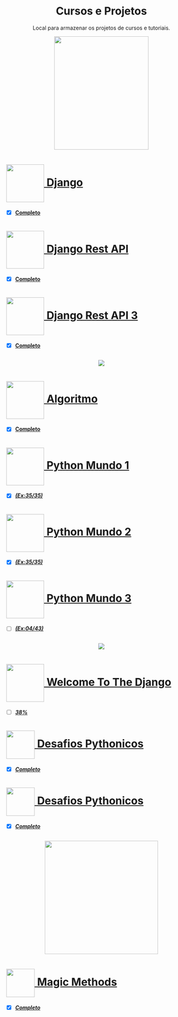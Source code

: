 <div align="center"> 
   <h1 align="center" > 
      Cursos e Projetos 
      </h1> 
</div>

<div align="center"> 
   <p align="center">      
   Local para armazenar os projetos de cursos e tutoriais. 
   </p> 
</div>

<div align="center">
   <a href="https://github.com/llRedXD/Cursos/tree/main/Alura">
   <img height="300" width="250" src="https://www.alura.com.br/assets/img/alura-logo-white.1647533642.svg"/>
</div>

<h1 alt="DJ"> 
   <a href="https://github.com/llRedXD/Cursos/tree/main/Alura/Django"> 
   <img  align="center" height="100" width="100" src="https://www.alura.com.br/assets/api/cursos/fundamentos-django-2.svg"/> 
   Django
</h1>

* [x] __Completo__

<h1 alt="DRA"> 
   <a href="https://github.com/llRedXD/Cursos/tree/main/Alura/DjangoRest"> 
   <img  align="center" height="100" width="100" src="https://www.alura.com.br/assets/api/cursos/api-django-3-rest-framework.svg"/> 
   Django Rest API 
</h1>

* [x] __Completo__

<h1 alt="DRA3"> 
   <a href="https://github.com/llRedXD/Cursos/tree/main/Alura/DjangoRest3"> 
   <img  align="center" height="100" width="100" src="https://www.alura.com.br/assets/api/cursos/api-django-3-validacoes-buscas-filtros-deploy.svg"/> 
   Django Rest API 3
</h1>

* [x] __Completo__


##

<div align="center">
   <a href="https://github.com/llRedXD/Cursos/tree/main/CursoEmVideo">
   <img src="https://www.cursoemvideo.com/wp-content/uploads/2019/08/cursoemvideo-logo.png" />
</div>

 
<h1 alt="Algoritimo"> 
   <a href="https://github.com/llRedXD/Cursos/tree/main/CursoEmVideo/Algoritimo"> 
   <img  align="center" height="100" width="100" src="https://www.cursoemvideo.com/wp-content/uploads/bb-plugin/cache/algoritmos-circle.jpg"/> 
   Algoritmo
</h1>

* [x] __Completo__


<h1 alt="Mundo1"> 
   <a href="https://github.com/llRedXD/Cursos/tree/main/CursoEmVideo/Python/Mundo1"> 
   <img  align="center" height="100" width="100" src="https://www.cursoemvideo.com/wp-content/uploads/2019/09/Python3%E2%80%93Mundo1.png"/>
   Python Mundo 1
</h1>


* [x] __*(Ex:35/35)*__


<h1 alt="Mundo2"> 
   <a href="https://github.com/llRedXD/Cursos/tree/main/CursoEmVideo/Python/Mundo2"> 
   <img  align="center" height="100" width="100" src="https://www.cursoemvideo.com/wp-content/uploads/2019/09/Python3%E2%80%93Mundo2.png"/>
   Python Mundo 2
</h1>


* [x] __*(Ex:35/35)*__


<h1 alt="Mundo3"> 
   <a href="https://github.com/llRedXD/Cursos/tree/main/CursoEmVideo/Python/Mundo3"> 
   <img  align="center" height="100" width="100" src="https://www.cursoemvideo.com/wp-content/uploads/2019/09/Python3%E2%80%93Mundo3.png"/>
   Python Mundo 3
</h1>


* [ ] __*(Ex:04/43)*__

##

<div align="center">
   <a href="https://github.com/llRedXD/Cursos/tree/main/HB">
   <img src="https://henriquebastos.net/wp-content/webpc-passthru.php?src=https://henriquebastos.net/wp-content/uploads/2020/03/logo_web_HB.png&nocache=1" />
</div>


<h1 alt="WTTD"> 
   <a href="https://github.com/llRedXD/WelcomeToTheDjango"> 
   <img  align="center" height="100" width="100" src="https://user-images.githubusercontent.com/59977779/176488186-bec3dd85-7686-4d0f-be2e-3154b6c94b0e.png"/>
   Welcome To The Django
</h1>


* [ ] __*38%*__

<h1 alt="DP"> 
   <a href="https://github.com/llRedXD/Cursos/tree/main/HB/pacote-desafios-pythonicos"> 
   <img  align="center" height="75" width="75" src="https://user-images.githubusercontent.com/59977779/176493372-81cc5055-111f-4048-b412-ff9752e02318.png"/>
   Desafios Pythonicos
</h1>


* [x] __*Completo*__

<h1 alt="RxEr"> 
   <a href="https://github.com/llRedXD/Cursos/tree/main/HB/pacote-desafios-pythonicos"> 
   <img  align="center" height="75" width="75" src="https://user-images.githubusercontent.com/59977779/176499900-ccd446fa-b005-4c65-af9e-eb743215235b.png"/>
   Desafios Pythonicos
</h1>

* [x] __*Completo*__

##


<div align="center">
   <a href="https://github.com/llRedXD/Cursos/tree/main/pythonando">
   <img height="300" width="300" src="https://user-images.githubusercontent.com/59977779/176500913-1147bf94-43c9-49cd-8313-b8c68e96523e.png" />
</div>



<h1 alt="RxEr"> 
   <a href="https://github.com/llRedXD/Cursos/tree/main/pythonando/MagicMethods"> 
   <img  align="center" height="75" width="75" src="https://icons-for-free.com/download-icon-super+tiny+icons+python-1324450764865983278_512.png"/>
   Magic Methods
</h1>

* [x] __*Completo*__
